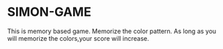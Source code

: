 # SIMON-GAME
This is memory based game. Memorize the color pattern.
As long as you will memorize the colors,your score will increase.  